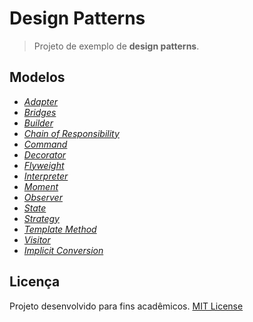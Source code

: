 # Design Patterns
> Projeto de exemplo de **design patterns**.

## Modelos 
- [*Adapter*](DesignPatterns/Adapter)
- [*Bridges*](DesignPatterns/Bridges)
- [*Builder*](DesignPatterns/Builder)
- [*Chain of Responsibility*](DesignPatterns/ChainOfResponsibility)
- [*Command*](DesignPatterns/Command)
- [*Decorator*](DesignPatterns/Decorator)
- [*Flyweight*](DesignPatterns/Flyweight)
- [*Interpreter*](DesignPatterns/Interpreter)
- [*Moment*](DesignPatterns/Moment)
- [*Observer*](DesignPatterns/Observer)
- [*State*](DesignPatterns/State)
- [*Strategy*](DesignPatterns/Strategy)
- [*Template Method*](DesignPatterns/TemplateMethod)
- [*Visitor*](DesignPatterns/Visitor)
- [*Implicit Conversion*](DesignPatterns/ImplicitConversion)

## Licença
Projeto desenvolvido para fins acadêmicos.
[MIT License](./LICENSE)

